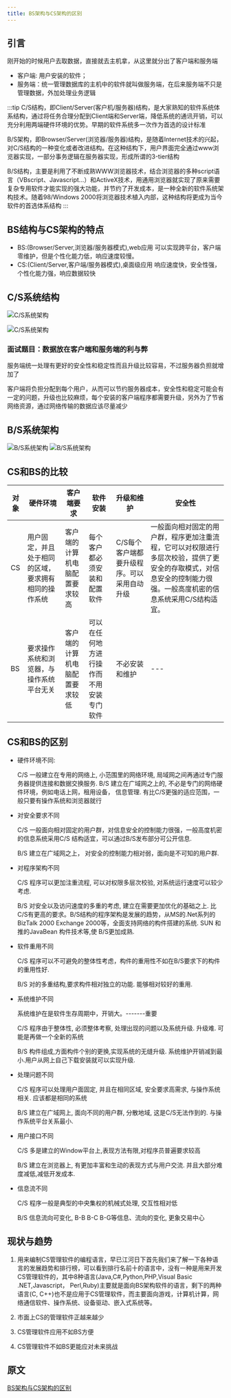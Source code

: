 ```yaml
---
title: BS架构与CS架构的区别
---
```


## 引言
刚开始的时候用户去取数据，直接就去主机拿，从这里就分出了客户端和服务端

- 客户端: 用户安装的软件；
- 服务端：统一管理数据库的主机中的软件就叫做服务端，在后来服务端不只是管理数据，外加处理业务逻辑

:::tip
C/S结构，即Client/Server(客户机/服务器)结构，是大家熟知的软件系统体系结构，通过将任务合理分配到Client端和Server端，降低系统的通讯开销，可以充分利用两端硬件环境的优势。早期的软件系统多一次作为首选的设计标准

B/S架构，即Browser/Server(浏览器/服务器)结构，是随着Internet技术的兴起，对C/S结构的一种变化或者改进结构。在这种结构下，用户界面完全通过www浏览器实现，一部分事务逻辑在服务器实现，形成所谓的3-tier结构

B/S结构，主要是利用了不断成熟WWW浏览器技术，结合浏览器的多种script语言（VBscript、Javascript...）和ActiveX技术，用通用浏览器就实现了原来需要复杂专用软件才能实现的强大功能，并节约了开发成本，是一种全新的软件系统架构技术。随着98/Windows 2000将浏览器技术植入内部，这种结构将更成为当今软件的首选体系结构
:::

## BS结构与CS架构的特点

- BS:(Browser/Server,浏览器/服务器模式),web应用 可以实现跨平台，客户端零维护，但是个性化能力低，响应速度较慢。
- CS:(Client/Server,客户端/服务器模式),桌面级应用 响应速度快，安全性强，个性化能力强，响应数据较快

## C/S系统结构

![C/S系统架构](./images/20191005170218576.png)

![C/S系统架构](./images/2019100516253189.png)

### 面试题目：数据放在客户端和服务端的利与弊
服务端统一处理有更好的安全性和稳定性而且升级比较容易，不过服务器负担就增加了

客户端将负担分配到每个用户，从而可以节约服务器成本，安全性和稳定可能会有一定的问题，升级也比较麻烦，每个安装的客户端程序都需要升级，另外为了节省网络资源，通过网络传输的数据应该尽量减少

## B/S系统架构

![B/S系统架构](./images/20191005170304968.png)
![B/S系统架构](./images/20191005162623756.png)

## CS和BS的比较
对象| 硬件环境|客户端要求|软件安装|升级和维护|安全性
---|---|---|---|---|---
CS | 用户固定，并且处于相同的区域，要求拥有相同的操作系统 | 客户端的计算机电脑配置要求较高 | 每个客户都必须安装和配置软件 | C/S每个客户端都要升级程序。可以采用自动升级 | 一般面向相对固定的用户群，程序更加注重流程，它可以对权限进行多层次校验，提供了更安全的存取模式，对信息安全的控制能力很强。一般高度机密的信息系统采用C/S结构适宜。
BS | 要求操作系统和浏览器，与操作系统平台无关 | 客户端的计算机电脑配置要求较低 | 可以在任何地方进行操作而不用安装专门软件 | 不必安装和维护 | ---

## CS和BS的区别
- 硬件环境不同:

  C/S 一般建立在专用的网络上, 小范围里的网络环境, 局域网之间再通过专门服务器提供连接和数据交换服务.
  B/S 建立在广域网之上的, 不必是专门的网络硬件环境，例如电话上网，租用设备， 信息管理. 有比C/S更强的适应范围，一般只要有操作系统和浏览器就行

- 对安全要求不同

  C/S 一般面向相对固定的用户群，对信息安全的控制能力很强，一般高度机密的信息系统采用C/S 结构适宜，可以通过B/S发布部分可公开信息.

  B/S 建立在广域网之上， 对安全的控制能力相对弱，面向是不可知的用户群.

- 对程序架构不同
  
  C/S 程序可以更加注重流程, 可以对权限多层次校验, 对系统运行速度可以较少考虑.

  B/S 对安全以及访问速度的多重的考虑, 建立在需要更加优化的基础之上. 比C/S有更高的要求。B/S结构的程序架构是发展的趋势，从MS的.Net系列的BizTalk 2000 Exchange 2000等，全面支持网络的构件搭建的系统. SUN 和推的JavaBean 构件技术等,使 B/S更加成熟.

- 软件重用不同

  C/S 程序可以不可避免的整体性考虑，构件的重用性不如在B/S要求下的构件的重用性好.

  B/S 对的多重结构,要求构件相对独立的功能. 能够相对较好的重用.

- 系统维护不同

  系统维护在是软件生存周期中，开销大。-------重要

  C/S 程序由于整体性, 必须整体考察, 处理出现的问题以及系统升级. 升级难. 可能是再做一个全新的系统

  B/S 构件组成,方面构件个别的更换,实现系统的无缝升级. 系统维护开销减到最小.用户从网上自己下载安装就可以实现升级.

- 处理问题不同

  C/S 程序可以处理用户面固定, 并且在相同区域, 安全要求高需求, 与操作系统相关. 应该都是相同的系统

  B/S 建立在广域网上, 面向不同的用户群, 分散地域, 这是C/S无法作到的. 与操作系统平台关系最小.

- 用户接口不同

  C/S 多是建立的Window平台上,表现方法有限,对程序员普遍要求较高

  B/S 建立在浏览器上, 有更加丰富和生动的表现方式与用户交流. 并且大部分难度减低,减低开发成本.

- 信息流不同

  C/S 程序一般是典型的中央集权的机械式处理, 交互性相对低

  B/S 信息流向可变化, B-B B-C B-G等信息、流向的变化, 更象交易中心

## 现状与趋势
1. 用来编制CS管理软件的编程语言，早已江河日下首先我们来了解一下各种语言的发展趋势和排行榜，可以看到排行名前十的语言中，没有一种是用来开发CS管理软件的，其中8种语言(Java,C#,Python,PHP,Visual Basic .NET,Javascript， Perl,Ruby)主要就是面向BS架构软件的语言，剩下的两种语言(C, C++)也不是应用于CS管理软件，而主要面向游戏，计算机计算，网络通信软件、操作系统、设备驱动、嵌入式系统等。

2. 市面上CS的管理软件正越来越少
3. CS管理软件应用不如BS方便
4. CS管理软件不如BS更能应对未来挑战

## 原文
[BS架构与CS架构的区别](https://blog.csdn.net/qq_34462436/article/details/102155492)
